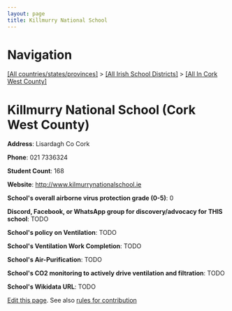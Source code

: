 ```yaml
---
layout: page
title: Killmurry National School
---
```

# Navigation

[[All countries/states/provinces]](../../..) > [[All Irish School Districts]](../..) > [[All In Cork West County]](..)

# Killmurry National School (Cork West County)

**Address**: Lisardagh Co Cork

**Phone**: 021 7336324

**Student Count**: 168

**Website**: <http://www.kilmurrynationalschool.ie>

**School's overall airborne virus protection grade (0-5)**: 0

**Discord, Facebook, or WhatsApp group for discovery/advocacy for THIS school**: TODO

**School's policy on Ventilation**: TODO

**School's Ventilation Work Completion**: TODO

**School's Air-Purification**: TODO

**School's CO2 monitoring to actively drive ventilation and filtration**: TODO

**School's Wikidata URL**: TODO


[Edit this page](https://github.com/ventilate-schools/Ireland/edit/main/./Cork_West_County/Killmurry_National_School.md). See also [rules for contribution](../../../contribution-rules/)